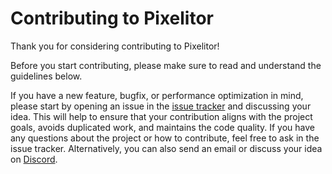 # Contributing to Pixelitor

Thank you for considering contributing to Pixelitor!

Before you start contributing, please make sure to read and understand the guidelines below.

If you have a new feature, bugfix, or performance optimization in mind, please start by opening an issue in the [issue tracker](https://github.com/lbalazscs/Pixelitor/issues) and discussing your idea. 
This will help to ensure that your contribution aligns with the project goals, avoids duplicated work, and maintains the code quality. 
If you have any questions about the project or how to contribute, feel free to ask in the issue tracker. 
Alternatively, you can also send an email or discuss your idea on [Discord](https://discord.gg/SXaxYnBSTv).
